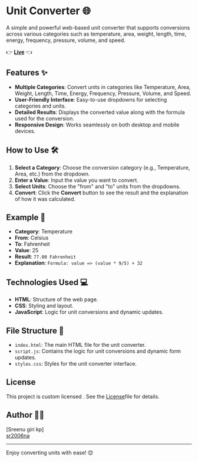 # Unit Converter 🌐

A simple and powerful web-based unit converter that supports conversions across various categories such as temperature, area, weight, length, time, energy, frequency, pressure, volume, and speed.

👉 **[Live](https://sr2006na.github.io/Unit-converter-/)** 👈

## Features ✨
- **Multiple Categories**: Convert units in categories like Temperature, Area, Weight, Length, Time, Energy, Frequency, Pressure, Volume, and Speed.
- **User-Friendly Interface**: Easy-to-use dropdowns for selecting categories and units.
- **Detailed Results**: Displays the converted value along with the formula used for the conversion.
- **Responsive Design**: Works seamlessly on both desktop and mobile devices.

## How to Use 🛠️
1. **Select a Category**: Choose the conversion category (e.g., Temperature, Area, etc.) from the dropdown.
2. **Enter a Value**: Input the value you want to convert.
3. **Select Units**: Choose the "from" and "to" units from the dropdowns.
4. **Convert**: Click the **Convert** button to see the result and the explanation of how it was calculated.

## Example 📝
- **Category**: Temperature
- **From**: Celsius
- **To**: Fahrenheit
- **Value**: 25
- **Result**: `77.00 Fahrenheit`
- **Explanation**: `Formula: value => (value * 9/5) + 32`

## Technologies Used 💻
- **HTML**: Structure of the web page.
- **CSS**: Styling and layout.
- **JavaScript**: Logic for unit conversions and dynamic updates.

## File Structure 📂
- `index.html`: The main HTML file for the unit converter.
- `script.js`: Contains the logic for unit conversions and dynamic form updates.
- `styles.css`: Styles for the unit converter interface.

## License

This project is custom licensed .
See the [License](License)file for details.


## Author 👨‍💻
[Sreenu giri kp]  
[sr2006na](https://github.com/sr2006na)

---

Enjoy converting units with ease! 😊
